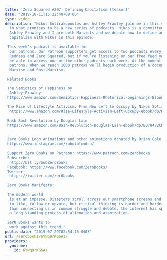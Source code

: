 ```yaml
---
title: 'Zero Squared #207: Defining Capitalism [teaser]'
date: "2019-10-11T16:22:40+08:00"
type: video
description: "Nikos Sotirakopoulos and Ashley Frawley join me in this second episode
  in what promises to be a new series of podcasts. Nikos is a committed Randian while
  Ashley Frawley and I are both Marxists and we debate how to define and understand
  capitalism with Nikos in this episode.  This week’s podcast is available for
  our patrons. Our Patreon supporters get access to two podcasts every week: Symptomatic
  Redness and Zero Squared, but if you’re listening on our free feed you’ll always
  be able to access one or the other podcasts each week. At the moment we have 632
  patrons. When we reach 1000 patrons we’ll begin production of a documentary on Western
  Marxism and Post-Marxism.   Related Books   The Semiotics of Happiness by
  Ashley Frawley https://www.amazon.com/Semiotics-Happiness-Rhetorical-beginnings-Bloomsbury-ebook/dp/B00YCD403O
   The Rise of Lifestyle Activism: From New Left to Occupy by Nikos Sotirakopoulos
  https://www.amazon.com/Rise-Lifestyle-Activism-Left-Occupy-ebook/dp/B01MDM1B4R
   Bash Bash Revolution by Douglas Lain https://www.amazon.com/Bash-Revolution-Douglas-Lain-ebook/dp/B07H472CHB
    Zero Books Logo Animations and other animations donated by Brian Cole https://www.instagram.com/robotbloodco/
   Support Zero Books on Patreon: https://www.patreon.com/zerobooks Subscribe:
  http://bit.ly/SubZeroBooks Facebook: https://www.facebook.com/ZeroBooks/ Twitter:
  https://twitter.com/zer0books  Zero Books Manifesto:   The modern world
  is at an impasse. Disasters scroll across our smartphone screens and we’re invited
  to like, follow or upvote, but critical thinking is harder and harder to find. Rather
  than connecting us in common struggle and debate, the internet has sped up and deepened
  a long-standing process of alienation and atomization.   Zer0 Books wants to
  work against this trend."
publishdate: "2019-07-29T02:54:25.000Z"
url: /zerobooks/6Ywq9rKG6As/
providers:
  youtube:
    id: 6Ywq9rKG6As
---
```


